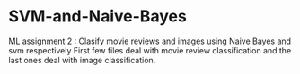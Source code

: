 # SVM-and-Naive-Bayes
ML assignment 2 : Clasify movie reviews and images using Naive Bayes and svm respectively
First few files deal with movie review classification and the last ones deal with image classification.
